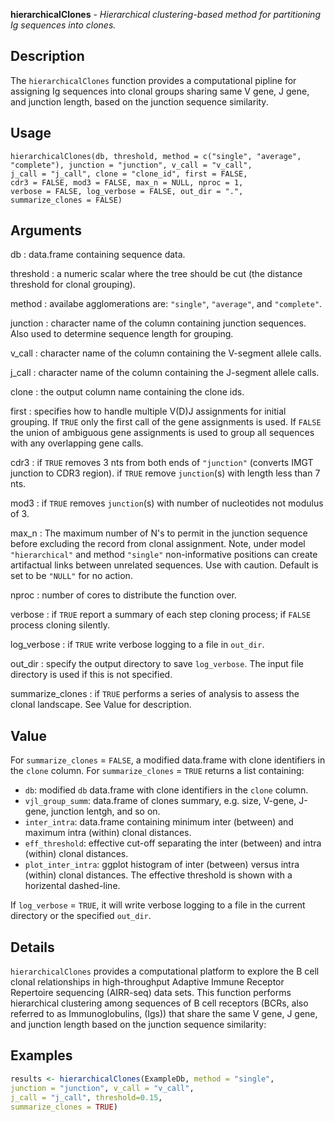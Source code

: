 **hierarchicalClones** - *Hierarchical clustering-based method for partitioning Ig sequences into clones.*

Description
--------------------

The `hierarchicalClones` function provides a computational pipline for assigning Ig 
sequences into clonal groups sharing same V gene, J gene, and junction length, based on the 
junction sequence similarity.


Usage
--------------------
```
hierarchicalClones(db, threshold, method = c("single", "average",
"complete"), junction = "junction", v_call = "v_call",
j_call = "j_call", clone = "clone_id", first = FALSE,
cdr3 = FALSE, mod3 = FALSE, max_n = NULL, nproc = 1,
verbose = FALSE, log_verbose = FALSE, out_dir = ".",
summarize_clones = FALSE)
```

Arguments
-------------------

db
:   data.frame containing sequence data.

threshold
:   a numeric scalar where the tree should be cut (the distance threshold for clonal grouping).

method
:   availabe agglomerations are: `"single"`, `"average"`, and `"complete"`.

junction
:   character name of the column containing junction sequences.
Also used to determine sequence length for grouping.

v_call
:   character name of the column containing the V-segment allele calls.

j_call
:   character name of the column containing the J-segment allele calls.

clone
:   the output column name containing the clone ids.

first
:   specifies how to handle multiple V(D)J assignments for initial grouping. 
If `TRUE` only the first call of the gene assignments is used. 
If `FALSE` the union of ambiguous gene assignments is used to 
group all sequences with any overlapping gene calls.

cdr3
:   if `TRUE` removes 3 nts from both ends of `"junction"`
(converts IMGT junction to CDR3 region). if `TRUE` remove 
`junction`(s) with length less than 7 nts.

mod3
:   if `TRUE` removes `junction`(s) with number of nucleotides not 
modulus of 3.

max_n
:   The maximum number of N's to permit in the junction sequence before excluding the 
record from clonal assignment. Note, under model `"hierarchical"` and method 
`"single"` non-informative positions can create artifactual links between 
unrelated sequences. Use with caution. Default is set to be `"NULL"` for no action.

nproc
:   number of cores to distribute the function over.

verbose
:   if `TRUE` report a summary of each step cloning process;
if `FALSE` process cloning silently.

log_verbose
:   if `TRUE` write verbose logging to a file in `out_dir`.

out_dir
:   specify the output directory to save `log_verbose`. The input 
file directory is used if this is not specified.

summarize_clones
:   if `TRUE` performs a series of analysis to assess the clonal landscape.
See Value for description.




Value
-------------------

For `summarize_clones` = `FALSE`, a modified data.frame with clone identifiers in the `clone` column. 
For `summarize_clones` = `TRUE` returns a list containing:

+ `db`:                   modified `db` data.frame with clone identifiers in the `clone` column. 
+ `vjl_group_summ`:       data.frame of clones summary, e.g. size, V-gene, J-gene, junction lentgh,
and so on.
+ `inter_intra`:          data.frame containing minimum inter (between) and maximum intra (within) 
clonal distances.
+ `eff_threshold`:        effective cut-off separating the inter (between) and intra (within) clonal 
distances.
+ `plot_inter_intra`:     ggplot histogram of inter (between) versus intra (within) clonal distances. The 
effective threshold is shown with a horizental dashed-line.

If `log_verbose` = `TRUE`, it will write verbose logging to a file in the current directory or 
the specified `out_dir`.


Details
-------------------

`hierarchicalClones` provides a computational platform to explore the B cell clonal 
relationships in high-throughput Adaptive Immune Receptor Repertoire sequencing (AIRR-seq) 
data sets. This function performs hierarchical clustering among sequences of B cell receptors 
(BCRs, also referred to as Immunoglobulins, (Igs)) that share the same V gene, J gene, and junction length 
based on the junction sequence similarity:



Examples
-------------------

```R
results <- hierarchicalClones(ExampleDb, method = "single",
junction = "junction", v_call = "v_call", 
j_call = "j_call", threshold=0.15,
summarize_clones = TRUE)
```




